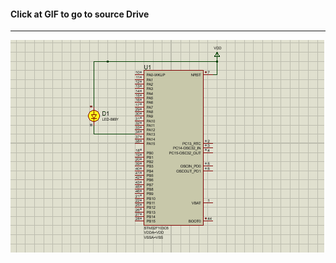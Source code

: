 #### Click at GIF to go to source Drive
---
[![image](https://github.com/AhmedOSAA/Embedded_System_Diploma/blob/main/Unit_3_Embededd_C/Lesson_1/Toggle_LED/toggle_LED_Simulation.gif)](https://drive.google.com/drive/u/1/folders/1tqlGYkYk3MoPLRE0khs9rhP9-JqhSRru)